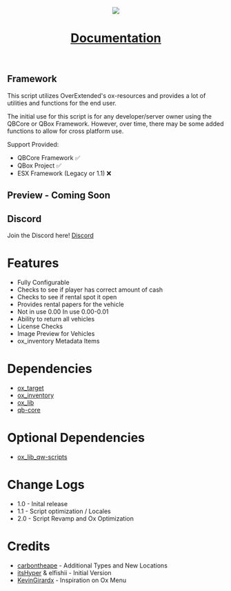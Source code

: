 <div align='center'><img src='https://media.discordapp.net/attachments/434167856993927178/1106234554940924025/Copy_of_action.png?width=810&height=349'/></div>
<div align='center'><h1><a href='https://xviperag.gitbook.io/morningstar-development/free-releases/rentals'>Documentation</a></h3></div>
<br>

## Framework

This script utilizes OverExtended's ox-resources and provides a lot of utilities and functions for the end user.

The initial use for this script is for any developer/server owner using the QBCore or QBox Framework. However, over time, there may be some added functions to allow for cross platform use.

Support Provided:

- QBCore Framework ✅
- QBox Project ✅
- ESX Framework (Legacy or 1.1) ❌

## Preview - Coming Soon

## Discord

Join the Discord here! [Discord](https://discord.gg/3CXrkvQVds)

# Features
- Fully Configurable
- Checks to see if player has correct amount of cash
- Checks to see if rental spot it open
- Provides rental papers for the vehicle
- Not in use 0.00 In use 0.00-0.01
- Ability to return all vehicles 
- License Checks
- Image Preview for Vehicles
- ox_inventory Metadata Items

# Dependencies 
- [ox_target](https://github.com/overextended/ox_target)
- [ox_inventory](https://github.com/overextended/ox_inventory/releases)
- [ox_lib](https://github.com/overextended/ox_lib/releases)
- [qb-core](https://github.com/qbcore-framework/qb-core)

# Optional Dependencies
- [ox_lib_qw-scripts](https://github.com/qw-scripts/ox_lib/tree/qw-scripts--with-search)

# Change Logs
- 1.0 - Inital release
- 1.1 - Script optimization / Locales
- 2.0 - Script Revamp and Ox Optimization

# Credits
- [carbontheape](https://github.com/carbontheape) - Additional Types and New Locations
- [itsHyper](https://github.com/itsHyper) & elfishii - Initial Version
- [KevinGirardx](https://github.com/KevinGirardx) - Inspiration on Ox Menu
